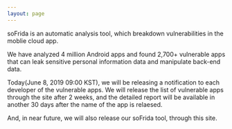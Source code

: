 ```yaml
---
layout: page
---
```



soFrida is an automatic analysis tool, which breakdown vulnerabilities in the moblie cloud app.

We have analyzed 4 million Android apps and found 2,700+ vulnerable apps that can leak sensitive personal information data and manipulate back-end data.

Today(June 8, 2019 09:00 KST), we will be releasing a notification to each developer of the vulnerable apps. We will release the list of vulnerable apps through the site after 2 weeks, and the detailed report will be available in another 30 days after the name of the app is relaesed.

And, in near future, we will also release our soFrida tool, through this site.


<!--<div id="gh-latest"></div>-->
<!-- <div class="posts">
  {% for post in site.posts %}
    <article class="post">

      <h1><a href="{{ site.baseurl }}{{ post.url }}">{{ post.title }}</a></h1>

      <div>
        <p class="post_date">{{ post.date | date: "%B %e, %Y" }}</p>
      </div>

      <div class="entry">
        {{ post.excerpt }}
      </div>

      <a href="{{ site.baseurl }}{{ post.url }}" class="read-more">Read More</a>
    </article>
  {% endfor %}
</div> -->

<!-- <script>
    /*var xmlhttp = new XMLHttpRequest();
    var userMetaURL = "https://api.github.com/users/yourusername/events";
    xmlhttp.onreadystatechange = function () {
      if (this.readyState == 4 && this.status == 200) {
        var userMeta = JSON.parse(this.responseText);

        for(let i = 0; i < userMeta.length; i++){
          if(userMeta[i].type == 'PushEvent'){
            var commitURL = userMeta[i].payload.commits[0].url.replace('api.', '').replace('repos/', '').replace('commits', 'commit');
            var projectURL = userMeta[i].repo.url.replace('api.', '').replace('repos/', '');
            var commitMessage = userMeta[i].payload.commits[0].message;
            var projectName = userMeta[i].repo.name;
            var commitDate = new Date(userMeta[i].created_at).toDateString();

            var ghLatestActivity = '<a class="chip yellow lighten-2">Latest commit</a>"' + '<a class="text-link" href="' + commitURL + '"' + '>' + commitMessage + '</a>' + '" at ' + '<a class="text-link" href="' + projectURL + '"' + '>' + projectName + '</a>' + ' on ' + commitDate + '.';

            document.getElementById("gh-latest").innerHTML = ghLatestActivity;
            break;
          }
        }
      }
    };
    xmlhttp.open("GET", userMetaURL, true);
    xmlhttp.send();*/
  </script> -->
